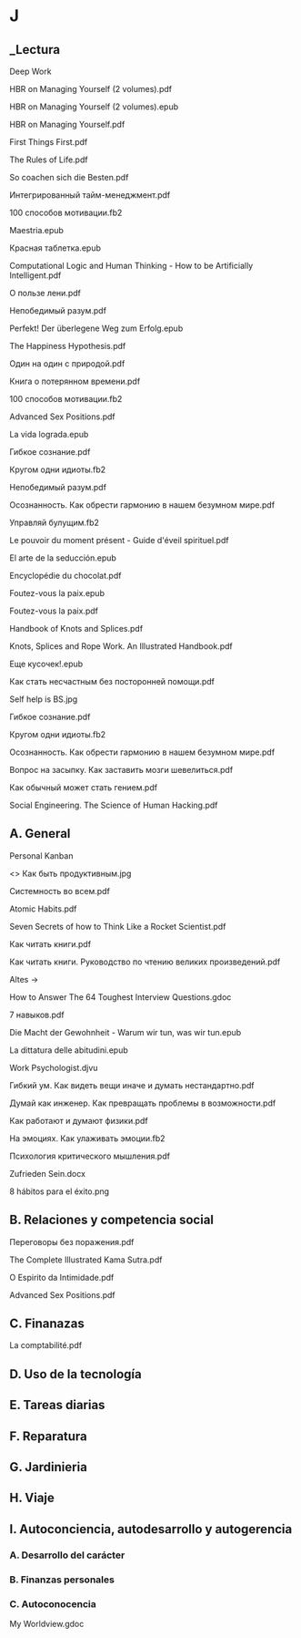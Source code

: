 # J
## _Lectura

Deep Work

HBR on Managing Yourself (2 volumes).pdf

HBR on Managing Yourself (2 volumes).epub

HBR on Managing Yourself.pdf

First Things First.pdf

The Rules of Life.pdf

So coachen sich die Besten.pdf

Интегрированный тайм-менеджмент.pdf

100 способов мотивации.fb2

Maestria.epub

Красная таблетка.epub

Computational Logic and Human Thinking - How to be Artificially Intelligent.pdf

О пользе лени.pdf

Непобедимый разум.pdf

Perfekt! Der überlegene Weg zum Erfolg.epub

The Happiness Hypothesis.pdf

Один на один с природой.pdf

Книга о потерянном времени.pdf

100 способов мотивации.fb2

Advanced Sex Positions.pdf

La vida lograda.epub

Гибкое сознание.pdf

Кругом одни идиоты.fb2

Непобедимый разум.pdf

Осознанность. Как обрести гармонию в нашем безумном мире.pdf

Управляй булущим.fb2

Le pouvoir du moment présent - Guide d'éveil spirituel.pdf

El arte de la seducción.epub

Encyclopédie du chocolat.pdf

Foutez-vous la paix.epub

Foutez-vous la paix.pdf

Handbook of Knots and Splices.pdf

Knots, Splices and Rope Work. An Illustrated Handbook.pdf

Еще кусочек!.epub

Как стать несчастным без посторонней помощи.pdf

Self help is BS.jpg

Гибкое сознание.pdf

Кругом одни идиоты.fb2

Осознанность. Как обрести гармонию в нашем безумном мире.pdf

Вопрос на засыпку. Как заставить мозги шевелиться.pdf

Как обычный может стать гением.pdf

Social Engineering. The Science of Human Hacking.pdf


## A. General

Personal Kanban

<> Как быть продуктивным.jpg

Системность во всем.pdf

Atomic Habits.pdf

Seven Secrets of how to Think Like a Rocket Scientist.pdf

Как читать книги.pdf

Как читать книги. Руководство по чтению великих произведений.pdf

Altes →

How to Answer  The 64 Toughest  Interview  Questions.gdoc

7 навыков.pdf

Die Macht der Gewohnheit - Warum wir tun, was wir tun.epub

La dittatura delle abitudini.epub

Work Psychologist.djvu

Гибкий ум. Как видеть вещи иначе и думать нестандартно.pdf

Думай как инженер. Как превращать проблемы в возможности.pdf

Как работают и думают физики.pdf

На эмоциях. Как улаживать эмоции.fb2

Психология критического мышления.pdf

Zufrieden Sein.docx

8 hábitos para el éxito.png


## B. Relaciones y competencia social

Переговоры без поражения.pdf

The Complete Illustrated Kama Sutra.pdf

O Espirito da Intimidade.pdf

Advanced Sex Positions.pdf


## C. Finanazas

La comptabilité.pdf


## D. Uso de la tecnología
## E. Tareas diarias
## F. Reparatura
## G. Jardinieria
## H. Viaje
## I. Autoconciencia, autodesarrollo y autogerencia
### A. Desarrollo del carácter


### B. Finanzas personales
### C. Autoconocencia

My Worldview.gdoc
